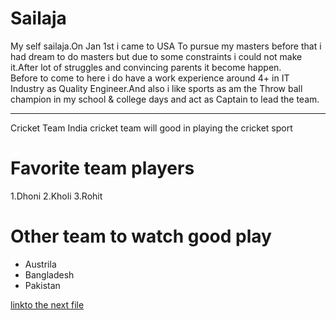 # Sailaja
My self sailaja.On Jan 1st i came to USA To pursue my masters before that i had dream to do masters but due to some constraints i could not make it.After lot of struggles and convincing parents it become happen.<br>
Before to come to here i do have a work experience around 4+ in IT Industry as Quality Engineer.And also i like sports as am the Throw ball champion in my school & college days and act as Captain to lead the team.

--- 
Cricket Team 
India cricket team will good in playing the cricket sport
 
# Favorite team players

  1.Dhoni
  2.Kholi
  3.Rohit
  
# Other team to watch good play

- Austrila 
- Bangladesh
- Pakistan

[linkto the next file ](AboutMe.md)
